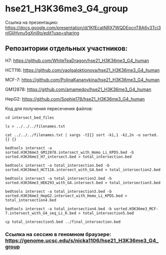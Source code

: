 # hse21_H3K36me3_G4_group

Ссылка на презентацию: https://docs.google.com/presentation/d/1KfEcatNRX7WQDEpcnT8A6y3Tcj3nlGIiHynu5gXnj9o/edit?usp=sharing

## Репозитории отдельных участников:

H7: https://github.com/WhiteTeaDragon/hse21_H3K36me3_G4_human

HCT116: https://github.com/yaolgaloktionova/hse21_H3K36me3_G4_human

MCF-7: https://github.com/PolinaKananykina/hse21_H3K36me3_G4_human

GM12878: https://github.com/amamedov/hse21_H3K36me3_G4_human

HepG2: https://github.com/Sophie178/hse21_H3K36me3_G4_human

Код для получения пересечения файлов:

``cd interseсt_bed_files``

``ls > ../../../filenames.txt``

``cat ../../../filenames.txt | xargs -tI{} sort -k1,1 -k2,2n -o sorted.{} {}``

``bedtools intersect -a sorted.H3K36me3_GM12878.intersect_with_Homo_Li_KPDS.bed -b sorted.H3K36me3_H7_intersect.bed > total_intersection.bed``

``bedtools intersect -a total_intersection.bed -b sorted.H3K36me3_HCT116.intersect_with_G4.bed > total_intersection2.bed``

``bedtools intersect -a total_intersection2.bed -b sorted.H3K36me3_HEK293_with_G4.intersect.bed > total_intersection3.bed``

``bedtools intersect -a total_intersection3.bed -b sorted.H3K36me3_HepG2.intersect_with_Homo_Li_KPDS.bed > total_intersection4.bed``

``bedtools intersect -a total_intersection4.bed -b sorted.H3K36me3_MCF-7.intersect_with_G4_seq_Li_K.bed > total_intersection5.bed``

``cp total_intersection5.bed ../final_intersection.bed``

### Ссылка на сессию в геномном браузере: https://genome.ucsc.edu/s/nicka1106/hse21_H3K36me3_G4_group

